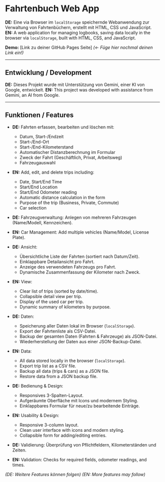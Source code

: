 # Fahrtenbuch Web App

**DE:** Eine via Browser im `localStorage` speichernde Webanwendung zur Verwaltung von Fahrtenbüchern, erstellt mit HTML, CSS und JavaScript.
**EN:** A web application for managing logbooks, saving data locally in the browser via `localStorage`, built with HTML, CSS, and JavaScript.

**Demo:** [Link zu deiner GitHub Pages Seite] *(<- Füge hier nochmal deinen Link ein!)*

---

## Entwicklung / Development

**DE:** Dieses Projekt wurde mit Unterstützung von Gemini, einer KI von Google, entwickelt.
**EN:** This project was developed with assistance from Gemini, an AI from Google.

---

## Funktionen / Features

* **DE:** Fahrten erfassen, bearbeiten und löschen mit:
    * Datum, Start-/Endzeit
    * Start-/End-Ort
    * Start-/End-Kilometerstand
    * Automatischer Distanzberechnung im Formular
    * Zweck der Fahrt (Geschäftlich, Privat, Arbeitsweg)
    * Fahrzeugauswahl
* **EN:** Add, edit, and delete trips including:
    * Date, Start/End Time
    * Start/End Location
    * Start/End Odometer reading
    * Automatic distance calculation in the form
    * Purpose of the trip (Business, Private, Commute)
    * Car selection

* **DE:** Fahrzeugverwaltung: Anlegen von mehreren Fahrzeugen (Name/Modell, Kennzeichen).
* **EN:** Car Management: Add multiple vehicles (Name/Model, License Plate).

* **DE:** Ansicht:
    * Übersichtliche Liste der Fahrten (sortiert nach Datum/Zeit).
    * Einklappbare Detailansicht pro Fahrt.
    * Anzeige des verwendeten Fahrzeugs pro Fahrt.
    * Dynamische Zusammenfassung der Kilometer nach Zweck.
* **EN:** View:
    * Clear list of trips (sorted by date/time).
    * Collapsible detail view per trip.
    * Display of the used car per trip.
    * Dynamic summary of kilometers by purpose.

* **DE:** Daten:
    * Speicherung aller Daten lokal im Browser (`localStorage`).
    * Export der Fahrtenliste als CSV-Datei.
    * Backup der gesamten Daten (Fahrten & Fahrzeuge) als JSON-Datei.
    * Wiederherstellung der Daten aus einer JSON-Backup-Datei.
* **EN:** Data:
    * All data stored locally in the browser (`localStorage`).
    * Export trip list as a CSV file.
    * Backup all data (trips & cars) as a JSON file.
    * Restore data from a JSON backup file.

* **DE:** Bedienung & Design:
    * Responsives 3-Spalten-Layout.
    * Aufgeräumte Oberfläche mit Icons und modernem Styling.
    * Einklappbares Formular für neue/zu bearbeitende Einträge.
* **EN:** Usability & Design:
    * Responsive 3-column layout.
    * Clean user interface with icons and modern styling.
    * Collapsible form for adding/editing entries.

* **DE:** Validierung: Überprüfung von Pflichtfeldern, Kilometerständen und Zeiten.
* **EN:** Validation: Checks for required fields, odometer readings, and times.

*(DE: Weitere Features können folgen)*
*(EN: More features may follow)*